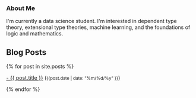 ### About Me

I'm currently a data science student. I'm interested in dependent type theory, extensional type theories, machine learning, and the foundations of logic and mathematics.

## Blog Posts

<div class="content list">
  {% for post in site.posts %}
    <div class="list-item">
    <p class="list-post-title">
        <a href="{{ site.baseurl }}{{ post.url }}">- {{ post.title }}</a> (<small>{{post.date | date: "%m/%d/%y" }}</small>)
        </p>
    </div>
  {% endfor %}
</div>
